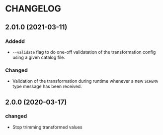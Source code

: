 # CHANGELOG


## 2.01.0 (2021-03-11)
### Addedd
- `--validate` flag to do one-off validatation of the transformation config using a given catalog file.

### Changed
- Validation of the transformation during runtime whenever a new `SCHEMA` type message has been received.


## 2.0.0 (2020-03-17)

### changed
- Stop trimming transformed values
